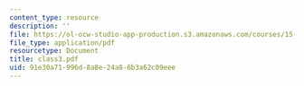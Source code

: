 ```yaml
---
content_type: resource
description: ''
file: https://ol-ocw-studio-app-production.s3.amazonaws.com/courses/15-535-business-analysis-using-financial-statements-spring-2003/91e30a71996d8a8e24a86b3a62c09eee_class3.pdf
file_type: application/pdf
resourcetype: Document
title: class3.pdf
uid: 91e30a71-996d-8a8e-24a8-6b3a62c09eee
---
```

